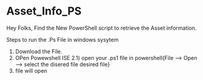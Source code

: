 # Asset_Info_PS
Hey Folks, Find the New PowerShell script to retrieve the Asset information.

Steps to run the .Ps File in windows sysytem
1) Download the File.
2) OPen Powewshell ISE
     2.1) open your .ps1 file in powershell{File --> Open --> select the disered file desired file}
3) file will open
